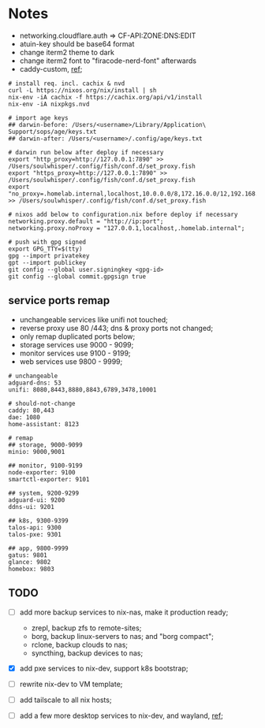 # Notes

- networking.cloudflare.auth => CF-API:ZONE:DNS:EDIT
- atuin-key should be base64 format
- change iterm2 theme to dark
- change iterm2 font to "firacode-nerd-font" afterwards
- caddy-custom, [ref](https://github.com/Ramblurr/nixos-caddy);

```shell
# install req. incl. cachix & nvd
curl -L https://nixos.org/nix/install | sh
nix-env -iA cachix -f https://cachix.org/api/v1/install
nix-env -iA nixpkgs.nvd

# import age keys
## darwin-before: /Users/<username>/Library/Application\ Support/sops/age/keys.txt
## darwin-after: /Users/<username>/.config/age/keys.txt

# darwin run below after deploy if necessary
export "http_proxy=http://127.0.0.1:7890" >> /Users/soulwhisper/.config/fish/conf.d/set_proxy.fish
export "https_proxy=http://127.0.0.1:7890" >> /Users/soulwhisper/.config/fish/conf.d/set_proxy.fish
export "no_proxy=.homelab.internal,localhost,10.0.0.0/8,172.16.0.0/12,192.168.0.0/16" >> /Users/soulwhisper/.config/fish/conf.d/set_proxy.fish

# nixos add below to configuration.nix before deploy if necessary
networking.proxy.default = "http://ip:port";
networking.proxy.noProxy = "127.0.0.1,localhost,.homelab.internal";

# push with gpg signed
export GPG_TTY=$(tty)
gpg --import privatekey
gpt --import publickey
git config --global user.signingkey <gpg-id>
git config --global commit.gpgsign true
```

## service ports remap

- unchangeable services like unifi not touched;
- reverse proxy use 80 /443; dns & proxy ports not changed;
- only remap duplicated ports below;
- storage services use 9000 - 9099;
- monitor services use 9100 - 9199;
- web services use 9800 - 9999;

```shell
# unchangeable
adguard-dns: 53
unifi: 8080,8443,8880,8843,6789,3478,10001

# should-not-change
caddy: 80,443
dae: 1080
home-assistant: 8123

# remap
## storage, 9000-9099
minio: 9000,9001

## monitor, 9100-9199
node-exporter: 9100
smartctl-exporter: 9101

## system, 9200-9299
adguard-ui: 9200
ddns-ui: 9201

## k8s, 9300-9399
talos-api: 9300
talos-pxe: 9301

## app, 9800-9999
gatus: 9801
glance: 9802
homebox: 9803

```

## TODO
- [ ] add more backup services to nix-nas, make it production ready;
    - zrepl, backup zfs to remote-sites;
    - borg, backup linux-servers to nas; and "borg compact";
    - rclone, backup clouds to nas;
    - syncthing, backup devices to nas;

- [x] add pxe services to nix-dev, support k8s bootstrap;
- [ ] rewrite nix-dev to VM template;
- [ ] add tailscale to all nix hosts;

- [ ] add a few more desktop services to nix-dev, and wayland, [ref](https://github.com/Ramblurr/nixcfg/blob/main/modules/default.nix);
